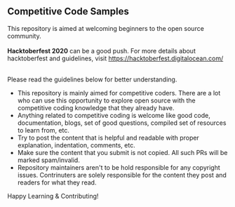 ## Competitive Code Samples

This repository is aimed at welcoming beginners to the open source community. 
<br><br>
<b>Hacktoberfest 2020</b> can be a good push. For more details about hacktoberfest and guidelines, visit https://hacktoberfest.digitalocean.com/
<br><br>

Please read the guidelines below for better understanding.

* This repository is mainly aimed for competitive coders. There are a lot who can use this opportunity to explore open source with the competitive coding knowledge that they already have.
* Anything related to competitive coding is welcome like good code, documentation, blogs, set of good questions, compiled set of resources to learn from, etc.
* Try to post the content that is helpful and readable with proper explanation, indentation, comments, etc.
* Make sure the content that you submit is not copied. All such PRs will be marked spam/invalid.
* Repository maintainers aren't to be hold responsible for any copyright issues. Contrinuters are solely responsible for the content they post and readers for what they read.


Happy Learning & Contributing!
